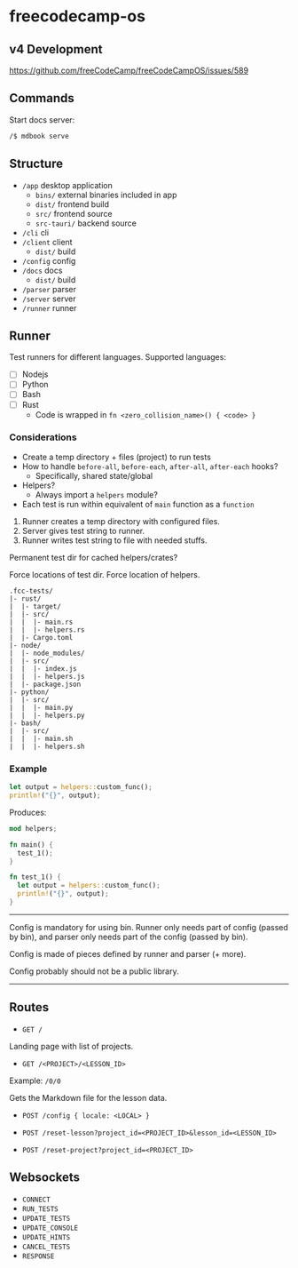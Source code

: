 # freecodecamp-os

## v4 Development

https://github.com/freeCodeCamp/freeCodeCampOS/issues/589

## Commands

Start docs server:

```bash
/$ mdbook serve
```

## Structure

- `/app` desktop application
  - `bins/` external binaries included in app
  - `dist/` frontend build
  - `src/` frontend source
  - `src-tauri/` backend source
- `/cli` cli
- `/client` client
  - `dist/` build
- `/config` config
- `/docs` docs
  - `dist/` build
- `/parser` parser
- `/server` server
- `/runner` runner

## Runner

Test runners for different languages. Supported languages:

- [ ] Nodejs
- [ ] Python
- [ ] Bash
- [ ] Rust
  - Code is wrapped in `fn <zero_collision_name>() { <code> }`

### Considerations

- Create a temp directory + files (project) to run tests
- How to handle `before-all`, `before-each`, `after-all`, `after-each` hooks?
  - Specifically, shared state/global
- Helpers?
  - Always import a `helpers` module?
- Each test is run within equivalent of `main` function as a `function`

1. Runner creates a temp directory with configured files.
1. Server gives test string to runner.
1. Runner writes test string to file with needed stuffs.

Permanent test dir for cached helpers/crates?

Force locations of test dir. Force location of helpers.

```console
.fcc-tests/
|- rust/
|  |- target/
|  |- src/
|  |  |- main.rs
|  |  |- helpers.rs
|  |- Cargo.toml
|- node/
|  |- node_modules/
|  |- src/
|  |  |- index.js
|  |  |- helpers.js
|  |- package.json
|- python/
|  |- src/
|  |  |- main.py
|  |  |- helpers.py
|- bash/
|  |- src/
|  |  |- main.sh
|  |  |- helpers.sh
```

### Example

```rust
let output = helpers::custom_func();
println!("{}", output);
```

Produces:

```rust
mod helpers;

fn main() {
  test_1();
}

fn test_1() {
  let output = helpers::custom_func();
  println!("{}", output);
}
```

---

Config is mandatory for using bin. Runner only needs part of config (passed by bin), and parser only needs part of the config (passed by bin).

Config is made of pieces defined by runner and parser (+ more).

Config probably should not be a public library.

---

## Routes

- `GET /`

Landing page with list of projects.

- `GET /<PROJECT>/<LESSON_ID>`

Example: `/0/0`

Gets the Markdown file for the lesson data.

- `POST /config { locale: <LOCAL> }`

- `POST /reset-lesson?project_id=<PROJECT_ID>&lesson_id=<LESSON_ID>`
- `POST /reset-project?project_id=<PROJECT_ID>`

## Websockets

- `CONNECT`
- `RUN_TESTS`
- `UPDATE_TESTS`
- `UPDATE_CONSOLE`
- `UPDATE_HINTS`
- `CANCEL_TESTS`
- `RESPONSE`
